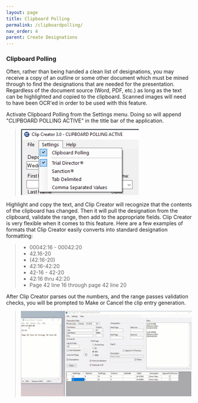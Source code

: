 ```yaml
---
layout: page
title: Clipboard Polling
permalink: /clipboardpolling/
nav_order: 4
parent: Create Designations
---
```


### Clipboard Polling

Often, rather than being handed a clean list of designations, you may receive a copy of an outline or some other document which must be mined through to find the designations that are needed for the presentation. Regardless of the document source (Word, PDF, etc.) as long as the text can be highlighted and copied to the clipboard.  Scanned images will need to have been OCR'ed in order to be used with this feature.

Activate Clipboard Polling from the Settings menu.  Doing so will append "CLIPBOARD POLLING ACTIVE" in the title bar of the application.

> ![Screen Grab - Clipboard Polling Menu Item](../assets/ui_menu_settings_clipboardPollingActive.png)

Highlight and copy the text, and Clip Creator will recognize that the contents of the clipboard has changed.  Then it will pull the designation from the clipboard, validate the range, then add to the appropriate fields. Clip Creator is very flexible when it comes to this feature. Here are a few examples of formats that Clip Creator easily converts into standard designation formatting:

> - 00042:16 - 00042:20
> - 42.16-20
> - (42:16-20)
> - 42:16-42:20
> - 42-16 - 42-20
> - 42:16 thru 42:20
> - Page 42 line 16 through page 42 line 20

After Clip Creator parses out the numbers, and the range passes validation checks, you will be prompted to Make or Cancel the clip entry generation.

> ![Screen Grab - Clipboard Polling Menu Item](../assets/clipboardPolling.gif)